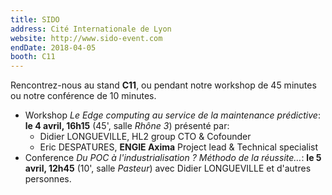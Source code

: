 ```yaml
---
title: SIDO
address: Cité Internationale de Lyon
website: http://www.sido-event.com
endDate: 2018-04-05
booth: C11
---
```


Rencontrez-nous au stand **C11**, ou pendant notre workshop de 45 minutes ou notre conférence de 10 minutes.

- Workshop *Le Edge computing au service de la maintenance prédictive*: __le 4 avril, 16h15__ (45', salle _Rhône 3_) présenté par:
    - Didier LONGUEVILLE, HL2 group CTO & Cofounder
    - Eric DESPATURES, **ENGIE Axima** Project lead & Technical specialist
- Conference *Du POC à l'industrialisation ? Méthodo de la réussite…*: __le 5 avril, 12h45__ (10', salle _Pasteur_) avec Didier LONGUEVILLE et d'autres personnes.
